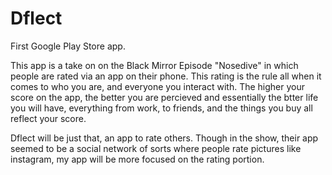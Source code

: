 # Dflect
First Google Play Store app.


This app is a take on on the Black Mirror Episode "Nosedive" in which people are rated via an app on their phone. This rating is the rule all when it comes to who you are, and everyone you interact with. The higher your score on the app, the better you are percieved and essentially the btter life you will have, everything from work, to friends, and the things you buy all reflect your score.

Dflect will be just that, an app to rate others. Though in the show, their app seemed to be a social network of sorts where people rate pictures like instagram, my app will be more focused on the rating portion. 
